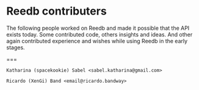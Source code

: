 Reedb contributers
==================

The following people worked on Reedb and made it possible that the API exists today. Some contributed code, others insights and ideas. And other again contributed experience and wishes while using Reedb in the early stages.

===

```
Katharina (spacekookie) Sabel <sabel.katharina@gmail.com>

Ricardo (XenGi) Band <email@ricardo.bandway>
```
